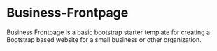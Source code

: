 # Business-Frontpage
Business Frontpage is a basic bootstrap  starter template for creating a Bootstrap based website for a small business or other organization.
